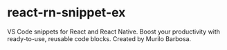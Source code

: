 # react-rn-snippet-ex
 VS Code snippets for React and React Native. Boost your productivity with ready-to-use, reusable code blocks. Created by Murilo Barbosa.
